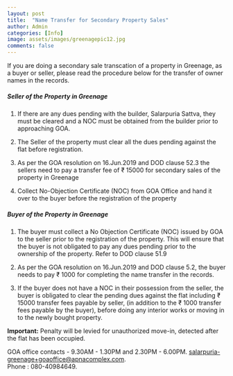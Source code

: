 ```yaml
---
layout: post
title:  "Name Transfer for Secondary Property Sales"
author: Admin
categories: [Info]
image: assets/images/greenagepic12.jpg
comments: false
---
```


If you are doing a secondary sale transcation of a property in Greenage, as a buyer or seller, please read the procedure below for the transfer of owner names in the records. 

##### Seller of the Property in Greenage

1. If there are any dues pending with the builder, Salarpuria Sattva, they must be cleared and a NOC must be obtained from the builder prior to approaching GOA.

2. The Seller of the property must clear all the dues pending against the flat before registration. 

3. As per the GOA resolution on 16.Jun.2019 and DOD clause 52.3 the sellers need to pay a transfer fee of ₹ 15000 for secondary sales of the property in Greenage

4. Collect No-Objection Certificate (NOC) from GOA Office and hand it over to the buyer before the registration of the property


##### Buyer of the Property in Greenage

1. The buyer must collect a No Objection Certificate (NOC) issued by GOA to the seller prior to the registration of the property. This will ensure that the buyer is not obligated to pay any dues pending prior to the ownership of the property. Refer to DOD clause 51.9

2. As per the GOA resolution on 16.Jun.2019 and DOD clause 5.2, the buyer needs to pay  ₹ 1000 for completing the name transfer in the records.

3. If the buyer does not have a NOC in their possession from the seller, the buyer is obligated to clear the pending dues against the flat including  ₹ 15000 transfer fees payable by seller, (in addition to the ₹ 1000 transfer fees payable by the buyer), before doing any interior works or moving in to the newly bought property.


**Important:** Penalty will be levied for unauthorized move-in, detected after the flat has been occupied. 

GOA office contacts - 9.30AM - 1.30PM and 2.30PM - 6.00PM.  salarpuria-greenage+goaoffice@apnacomplex.com.  
Phone : 080-40984649.  
